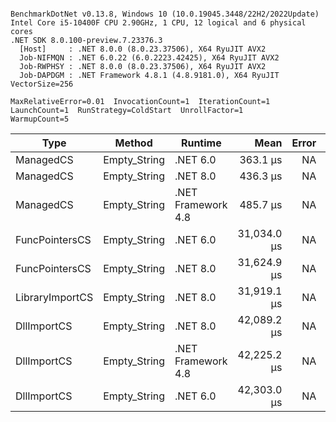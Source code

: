 ```

BenchmarkDotNet v0.13.8, Windows 10 (10.0.19045.3448/22H2/2022Update)
Intel Core i5-10400F CPU 2.90GHz, 1 CPU, 12 logical and 6 physical cores
.NET SDK 8.0.100-preview.7.23376.3
  [Host]     : .NET 8.0.0 (8.0.23.37506), X64 RyuJIT AVX2
  Job-NIFMQN : .NET 6.0.22 (6.0.2223.42425), X64 RyuJIT AVX2
  Job-RWPHSY : .NET 8.0.0 (8.0.23.37506), X64 RyuJIT AVX2
  Job-DAPDGM : .NET Framework 4.8.1 (4.8.9181.0), X64 RyuJIT VectorSize=256

MaxRelativeError=0.01  InvocationCount=1  IterationCount=1  
LaunchCount=1  RunStrategy=ColdStart  UnrollFactor=1  
WarmupCount=5  

```
| Type            | Method       | Runtime            | Mean        | Error | Median      | Min         | Max         | Allocated |
|---------------- |------------- |------------------- |------------:|------:|------------:|------------:|------------:|----------:|
| ManagedCS       | Empty_String | .NET 6.0           |    363.1 μs |    NA |    363.1 μs |    363.1 μs |    363.1 μs |     640 B |
| ManagedCS       | Empty_String | .NET 8.0           |    436.3 μs |    NA |    436.3 μs |    436.3 μs |    436.3 μs |     400 B |
| ManagedCS       | Empty_String | .NET Framework 4.8 |    485.7 μs |    NA |    485.7 μs |    485.7 μs |    485.7 μs |         - |
| FuncPointersCS  | Empty_String | .NET 6.0           | 31,034.0 μs |    NA | 31,034.0 μs | 31,034.0 μs | 31,034.0 μs |     688 B |
| FuncPointersCS  | Empty_String | .NET 8.0           | 31,624.9 μs |    NA | 31,624.9 μs | 31,624.9 μs | 31,624.9 μs |     448 B |
| LibraryImportCS | Empty_String | .NET 8.0           | 31,919.1 μs |    NA | 31,919.1 μs | 31,919.1 μs | 31,919.1 μs |     400 B |
| DllImportCS     | Empty_String | .NET 8.0           | 42,089.2 μs |    NA | 42,089.2 μs | 42,089.2 μs | 42,089.2 μs |     400 B |
| DllImportCS     | Empty_String | .NET Framework 4.8 | 42,225.2 μs |    NA | 42,225.2 μs | 42,225.2 μs | 42,225.2 μs |         - |
| DllImportCS     | Empty_String | .NET 6.0           | 42,303.0 μs |    NA | 42,303.0 μs | 42,303.0 μs | 42,303.0 μs |     640 B |
